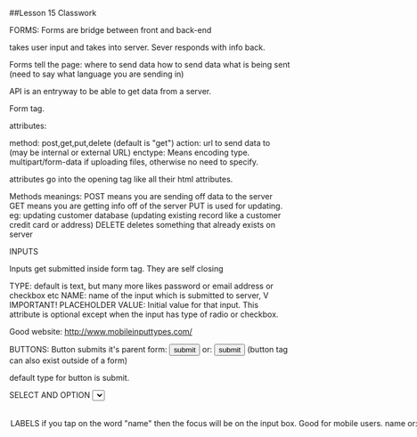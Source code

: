 ##Lesson 15 Classwork

FORMS:
Forms are bridge between front and back-end

takes user input and takes into server.
Sever responds with info back.

Forms tell the page:
where to send data
how to send data
what is being sent (need to say what language you are sending in)

API is an entryway to be able to get data from a server.

Form tag.

<form> </form>

attributes:

method: post,get,put,delete (default is "get")
action: url to send data to (may be internal or external URL)
enctype: Means encoding type. multipart/form-data if uploading files, otherwise no need to specify.

attributes go into the opening tag like all their html attributes.

Methods meanings:
POST means you are sending off data to the server
GET means you are getting info off of the server
PUT is used for updating. eg: updating customer database (updating existing record like a customer credit card or address)
DELETE deletes something that already exists on server

INPUTS
<form>  Inputs get submitted inside form tag. They are self closing </form>

TYPE: default is text, but many more likes password or email address  or checkbox etc
NAME: name of the input which is submitted to server, V IMPORTANT!
PLACEHOLDER
VALUE: Initial value for that input. This attribute is optional except when the input has type of radio or checkbox.

Good website: http://www.mobileinputtypes.com/

BUTTONS:
Button submits it's parent form: <input type="submit" value ="submit" />
or:
<button>submit</button> (button tag can also exist outside of a form)

default type for button is submit.

SELECT AND OPTION
<select>
<option value = "firstoption">
<option value = "secondoption">
 </select>

 LABELS
 if you tap on the word "name" then the focus will be on the input box. Good for mobile users.

 <label>name
 <input type="text"/>
</label>

or:

<label for="yourName">Name</label>
<input type = "text" id="yourName"/>

any styling on label won't affect input.

STYLING:
Ball-ache. Can find form styling libraries.

JAVASCRIPT OBJECTS:
Creating an object:
var x = new Object ();

or easier way:
var y = {};

similar to arrays.

can declare and assign values in one go.

var ages = {
  "james: 26,
  "janine": 28,
  "jenna": 30  
}

or:
var ages ={};
  ages.james = 26;

.notation will make james read as a string.

or:
ages["james"] = 26;
better if you need to look for a variable inside the square brackets.

Objects have "keys" (properties) and values.

Keys are james, janine and jenna. Values are 26, 28 and 30
 
You can store many keys inside an object, including other objects.
